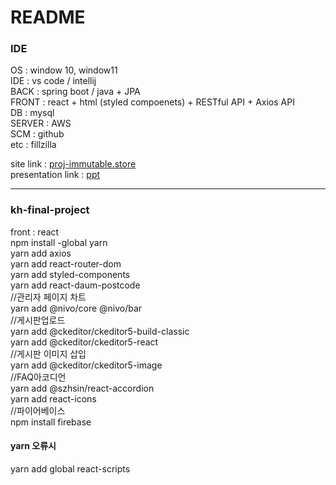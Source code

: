 # README

### IDE<br>

OS : window 10, window11<br>
IDE : vs code / intellij <br>
BACK : spring boot / java + JPA <br>
FRONT : react + html (styled compoenets) + RESTful API + Axios API <br>
DB : mysql <br>
SERVER : AWS<br>
SCM : github<br>
etc : fillzilla

site link : <a href="http://proj-immutable.store">proj-immutable.store</a><br>
presentation link : <a href="https://firebasestorage.googleapis.com/v0/b/immutable-finalproj.appspot.com/o/pdf_mini_Proj%2Fimmutable.pdf?alt=media&token=9bde57a3-d27c-4161-a4ba-e1001fd33ee5"> ppt</a>

<hr>

### kh-final-project<br>
front : react <br>
npm install -global yarn<br>
yarn add axios<br>
yarn add react-router-dom<br>
yarn add styled-components<br>
yarn add react-daum-postcode<br>
//관리자 페이지 차트<br>
yarn add @nivo/core  @nivo/bar<br>
//게시판업로드<br>
yarn add @ckeditor/ckeditor5-build-classic<br>
yarn add @ckeditor/ckeditor5-react<br>
//게시판 이미지 삽입<br>
yarn add @ckeditor/ckeditor5-image<br>
//FAQ아코디언<br>
yarn add @szhsin/react-accordion<br>
yarn add react-icons<br>
//파이어베이스<br>
npm install firebase

#### yarn 오류시<br>
yarn add global react-scripts<br>
<p>
